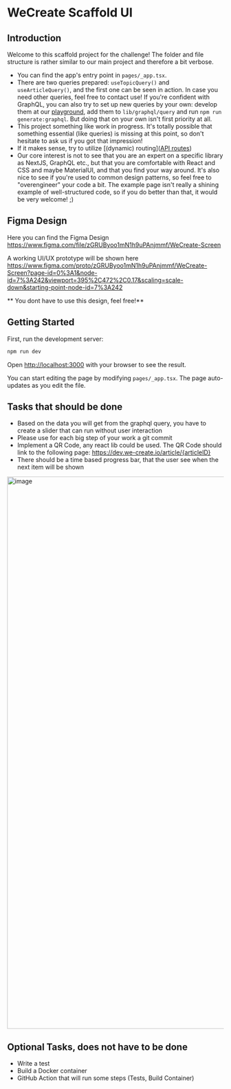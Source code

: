 # WeCreate Scaffold UI

## Introduction

Welcome to this scaffold project for the challenge! The folder and file structure is rather similar to our
main
project and therefore a bit verbose.

- You can find the app's entry point in `pages/_app.tsx`.
- There are two queries prepared: `useTopicQuery()` and `useArticleQuery()`, and the first one can be seen in
  action. In case you need other queries, feel free to contact use! If you're confident with GraphQL, you
  can also try to set up new queries by your own: develop them at
  our [playground](https://graph.dev.we-create.io/graphql), add them to `lib/graphql/query` and
  run `npm run generate:graphql`. But doing that on your own isn't first priority at all.
- This project something like work in progress. It's totally possible that something essential (like queries)
  is missing at
  this point, so don't hesitate to ask us if you got that impression!
- If it makes sense, try
  to utilize [(dynamic) routing]([API routes](https://nextjs.org/docs/api-routes/introduction))
- Our core interest is not to see that you are an expert on a specific library as NextJS, GraphQL etc., but
  that you are comfortable with React and CSS and maybe MaterialUI, and that you find your way around. It's
  also nice to see if you're used to common design patterns, so feel free to "overengineer" your code a bit.
  The example page isn't really a shining example of well-structured code, so if you do better than that, it
  would be very welcome! ;)

## Figma Design

Here you can find the Figma Design
https://www.figma.com/file/zGRUByoo1mN1h9uPAnjmmf/WeCreate-Screen

A working UI/UX prototype will be shown here
https://www.figma.com/proto/zGRUByoo1mN1h9uPAnjmmf/WeCreate-Screen?page-id=0%3A1&node-id=7%3A242&viewport=395%2C472%2C0.17&scaling=scale-down&starting-point-node-id=7%3A242

** You dont have to use this design, feel free!**

## Getting Started

First, run the development server:

```bash
npm run dev
```

Open [http://localhost:3000](http://localhost:3000) with your browser to see the result.

You can start editing the page by modifying `pages/_app.tsx`. The page auto-updates as you edit the file.

## Tasks that should be done
* Based on the data you will get from the graphql query, you have to create a slider that can run without user interaction
* Please use for each big step of your work a git commit
* Implement a QR Code, any react lib could be used. The QR Code should link to the following page: https://dev.we-create.io/article/{articleID}
* There should be a time based progress bar, that the user see when the next item will be shown
<img width="1285" alt="image" src="https://user-images.githubusercontent.com/2462953/200390328-f46e5d36-b7f0-44f3-8807-dcf3344d4742.png">


## Optional Tasks, does not have to be done
* Write a test
* Build a Docker container
* GitHub Action that will run some steps (Tests, Build Container)

